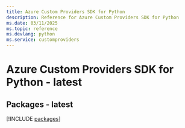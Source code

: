 ```yaml
---
title: Azure Custom Providers SDK for Python
description: Reference for Azure Custom Providers SDK for Python
ms.date: 03/11/2025
ms.topic: reference
ms.devlang: python
ms.service: customproviders
---
```

# Azure Custom Providers SDK for Python - latest
## Packages - latest
[!INCLUDE [packages](custom-providers-index.md)]